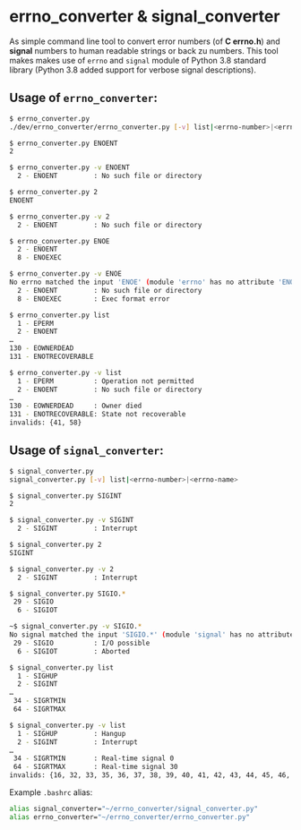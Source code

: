 # errno_converter & signal_converter
As simple command line tool to convert error numbers (of **C errno.h**) and 
**signal** numbers to human readable strings or back zu numbers. This tool makes
makes use of `errno` and `signal` module of Python 3.8 standard library (Python 
3.8 added support for verbose signal descriptions).

## Usage of `errno_converter`:
```bash
$ errno_converter.py
./dev/errno_converter/errno_converter.py [-v] list|<errno-number>|<errno-name>

$ errno_converter.py ENOENT
2

$ errno_converter.py -v ENOENT
  2 - ENOENT         : No such file or directory

$ errno_converter.py 2
ENOENT

$ errno_converter.py -v 2
  2 - ENOENT         : No such file or directory

$ errno_converter.py ENOE
  2 - ENOENT
  8 - ENOEXEC

$ errno_converter.py -v ENOE
No errno matched the input 'ENOE' (module 'errno' has no attribute 'ENOE'). Try to match as re:
  2 - ENOENT         : No such file or directory
  8 - ENOEXEC        : Exec format error

$ errno_converter.py list
  1 - EPERM
  2 - ENOENT
…
130 - EOWNERDEAD
131 - ENOTRECOVERABLE

$ errno_converter.py -v list
  1 - EPERM          : Operation not permitted
  2 - ENOENT         : No such file or directory
…
130 - EOWNERDEAD     : Owner died
131 - ENOTRECOVERABLE: State not recoverable
invalids: {41, 58}
```

## Usage of `signal_converter`:
```bash
$ signal_converter.py
signal_converter.py [-v] list|<errno-number>|<errno-name>

$ signal_converter.py SIGINT
2

$ signal_converter.py -v SIGINT
  2 - SIGINT         : Interrupt

$ signal_converter.py 2
SIGINT

$ signal_converter.py -v 2
  2 - SIGINT         : Interrupt

$ signal_converter.py SIGIO.*
 29 - SIGIO
  6 - SIGIOT

~$ signal_converter.py -v SIGIO.*
No signal matched the input 'SIGIO.*' (module 'signal' has no attribute 'SIGIO.*'). Try to match as re:
 29 - SIGIO          : I/O possible
  6 - SIGIOT         : Aborted

$ signal_converter.py list
  1 - SIGHUP
  2 - SIGINT
…
 34 - SIGRTMIN
 64 - SIGRTMAX

$ signal_converter.py -v list
  1 - SIGHUP         : Hangup
  2 - SIGINT         : Interrupt
…
 34 - SIGRTMIN       : Real-time signal 0
 64 - SIGRTMAX       : Real-time signal 30
invalids: {16, 32, 33, 35, 36, 37, 38, 39, 40, 41, 42, 43, 44, 45, 46, 47, 48, 49, 50, 51, 52, 53, 54, 55, 56, 57, 58, 59, 60, 61, 62, 63}
```

Example `.bashrc` alias:
```bash
alias signal_converter="~/errno_converter/signal_converter.py"
alias errno_converter="~/errno_converter/errno_converter.py"
```
